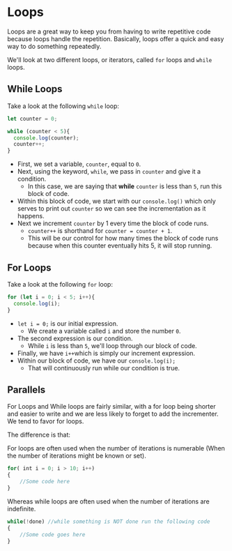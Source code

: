 # Loops

Loops are a great way to keep you from having to write repetitive code because loops handle the repetition. Basically, loops offer a quick and easy way to do something repeatedly.

We'll look at two different loops, or iterators, called `for` loops and `while` loops.

## While Loops

Take a look at the following `while` loop:

```javascript
let counter = 0;

while (counter < 5){
  console.log(counter);  
  counter++;
}
```

* First, we set a variable, `counter`, equal to `0`. 
* Next, using the keyword, `while`, we pass in `counter` and give it a condition. 
  * In this case, we are saying that **while** `counter` is less than `5`, run this block of code. 
* Within this block of code, we start with our `console.log()` which only serves to print out `counter` so we can see the incrementation as it happens.
* Next we increment `counter` by 1 every time the block of code runs. 
  * `counter++` is shorthand for `counter = counter + 1`. 
  * This will be our control for how many times the block of code runs because when this counter eventually hits 5, it will stop running. 

## For Loops

Take a look at the following `for` loop:

```javascript
for (let i = 0; i < 5; i++){
  console.log(i);
}
```

* `let i = 0;` is our initial expression. 
  * We create a variable called `i` and store the number `0`. 
* The second expression is our condition. 
  * While `i` is less than `5`, we'll loop through our block of code. 
* Finally, we have `i++`which is simply our increment expression. 
* Within our block of code, we have our `console.log(i);` 
  * That will continuously run while our condition is true.

## Parallels

For Loops and While loops are fairly similar, with a for loop being shorter and easier to write and we are less likely to forget to add the incrementer. We tend to favor for loops.

The difference is that:

For loops are often used when the number of iterations is numerable \(When the number of iterations might be known or set\).

```javascript
for( int i = 0; i > 10; i++)
{
    //Some code here
}
```

Whereas while loops are often used when the number of iterations are indefinite.

```javascript
while(!done) //while something is NOT done run the following code
{
    //Some code goes here
}
```

